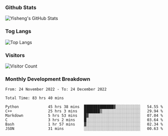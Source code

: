 ### Github Stats
![Yisheng's GitHub Stats](https://github-readme-stats-9qabuvhk1-gongyisheng.vercel.app/api?username=gongyisheng&count_private=true&show_icons=true)
### Tog Langs
![Top Langs](https://github-readme-stats-9qabuvhk1-gongyisheng.vercel.app/api/top-langs/?username=gongyisheng&layout=compact)
### Visitors
![Visitor Count](https://profile-counter.glitch.me/gongyisheng/count.svg)
### Monthly Development Breakdown
<!--START_SECTION:waka-->

```text
From: 24 November 2022 - To: 24 December 2022

Total Time: 83 hrs 40 mins

Python             45 hrs 38 mins  █████████████▓░░░░░░░░░░░   54.55 %
C++                25 hrs 3 mins   ███████▒░░░░░░░░░░░░░░░░░   29.94 %
Markdown           5 hrs 53 mins   █▓░░░░░░░░░░░░░░░░░░░░░░░   07.04 %
C                  3 hrs 2 mins    █░░░░░░░░░░░░░░░░░░░░░░░░   03.64 %
Bash               1 hr 57 mins    ▓░░░░░░░░░░░░░░░░░░░░░░░░   02.34 %
JSON               31 mins         ░░░░░░░░░░░░░░░░░░░░░░░░░   00.63 %
```

<!--END_SECTION:waka-->
